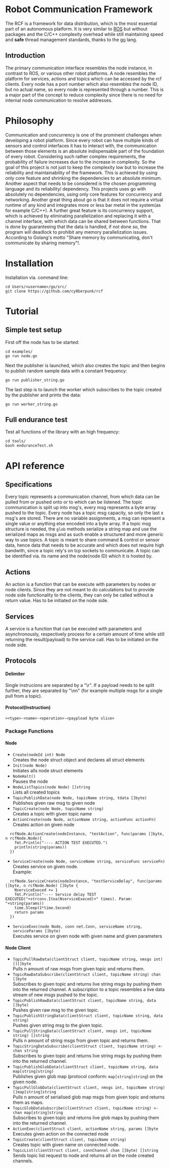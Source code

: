 # Robot Communication Framework

The RCF is a framework for data distribution, which is the most essential part of an autonomous platform. It is very similar to [ROS](https://www.ros.org/) but without packages and the C/C++ complexity overhead while still maintaining speed and **safe** thread management standards, thanks to the [go](https://golang.org/) lang.

## Introduction

The primary communication interface resembles the node instance, in contrast to ROS, or various other robot platforms. A node resembles the platform for services, actions and topics which can be accessed by the rcf clients.
Every node has a port number which also resembles the node ID, but no actual name, so every node is represented through a number. This is a major part of the concept to reduce complexity since there is no need for internal node communication to resolve addresses.

# Philosophy

Communication and concurrency is one of the prominent challenges when developing a robot platform. Since every robot can have multiple kinds of sensors and control interfaces it has to interact with, the communication between those elements is an absolute indispensable part of the foundation of every robot.
Considering such rather complex requirements, the probability of failure increases due to the increase in complexity. So the goal of this project is not just to keep the complexity low but to increase the reliability and maintainability of the framework. This is achieved by using only core feature and shrinking the dependencies to an absolute minimum. Another aspect that needs to be considered is the chosen programming language and its reliability/ dependency. This projects uses go with absolutely no dependencies, using only core features for concurrency and networking. Another great thing about go is that it does not require a virtual runtime of any kind and integrates more or less bar metal in the system(as for example C/C++). A further great feature is its concurrency support, which is achieved by eliminating parallelization and replacing it with a channel interface, with which data can be shared between functions. That is done by guaranteeing that the data is handled, if not done so, the program will deadlock to prohibit any memory parallelization issues. According to Golang's motto "Share memory by communicating, don't communicate by sharing memory"!. 

# Installation

Installation via. command line: <br>

`cd Users/<username>/go/src/ ` <br>
`git clone https://github.com/cy8berpunk/rcf` <br>

# Tutorial

## Simple test setup

First off the node has to be started:

`cd examples/ ` <br> 
`go run node.go` <br>
 
Next the publisher is launched, which also creates the topic and then begins to publish random sample data with a constant frequency:

`go run publisher_string.go` <br>

The last step is to launch the worker which subscribes to the topic created by the publisher and prints the data:

`go run worker_string.go` <br>

## Full endurance test

Test all functions of the library with an high frequency:

`cd tools/ ` <br> 
`bash enduranceTest.sh` <br>

# API reference

## Specifications

Every topic represents a communication channel, from which data can be pulled from or pushed onto or to which can be listened.
The topic communication is split up into msg's, every msg represents a byte array pushed to the topic. Every node has a topic msg capacity, so only the last x msg's are stored. There are no variable assignments, a msg can represent a single value or anything else encoded into a byte array. If a topic msg structure is needed, the `glob` methods serialize a string map and use the serialized maps as msgs and as such enable a structured and more generic way to use topics.
A topic is meant to share command & control or sensor data, hence data that needs to be accurate and which does not require high bandwith, since a topic rely's on tcp sockets to communicate.
A topic can be identified via. its name and the node(node ID) which it is hosted by.

## Actions

An action is a function that can be execute with parameters by nodes or node clients. Since they are not meant to do calculations but to provide node side functionality to the clients, they can only be called without a return value.
Has to be initiated on the node side.

## Services

A service is a function that can be executed with parameters and asynchronously, respectively process for a certain amount of time while still returning the result(payload) to the service call.
Has to be initiated on the node side.

## Protocols

#### Delimiter

Single instrucions are separated by a "\r". If a payload needs to be split further, they are separated by "\nn" (for example multiple msgs for a single pull from a topic).

#### Protocol(Instruction)

`><type>-<name>-<operation>-<paypload byte slice>`

### Package Functions

#### Node

- `Create(nodeId int) Node` <br>
Creates the node struct object and declares all struct elements
- `Init(node Node)` <br>
Initiates alls node struct elements
- `NodeHalt()` <br>
Pauses the node 
- `NodeListTopics(node Node) []string` <br>
Lists all created topics
- `TopicPublishData(node Node, topicName string, tdata []byte)` <br>
Publishes given raw msg to given node 
- `TopicCreate(node Node, topicName string)` <br>
Creates a topic with given topic name
- `ActionCreate(node Node, actionName string, actionFunc actionFn)` <br>
Creates action on given node
```
  rcfNode.ActionCreate(nodeInstance, "testAction", func(params []byte, n rcfNode.Node){
    fmt.Println("---- ACTION TEST EXECUTED.")
    println(string(params))
  })
```
- `ServiceCreate(node Node, serviceName string, serviceFunc serviceFn)` <br>
Creates service on given node. <br>
Example:
```
  rcfNode.ServiceCreate(nodeInstance, "testServiceDelay", func(params []byte, n rcfNode.Node) []byte {
    NserviceExeced += 1
    fmt.Println("---- Service delay TEST EXECUTED("+strconv.Itoa(NserviceExeced)+" times). Param: "+string(params))
    time.Sleep(1*time.Second)
    return params
  })
``` 
- `ServiceExec(node Node, conn net.Conn, serviceName string, serviceParams []byte)` <br>
Executes service on given node with given name and given parameters


#### Node Client

- `TopicPullRawData(clientStruct client, topicName string, nmsgs int) [][]byte` <br>
Pulls n amount of raw msgs from given topic and returns them. <br>
- `TopicRawDataSubscribe(clientStruct client, topicName string) chan []byte` <br>
Subscribes to given topic and returns live string msgs by pushing them into the returned channel. A subscription to a topic resembles a live data stream of new msgs pushed to the topic. <br>
- `TopicPublishRawData(clientStruct client, topicName string, data []byte)`<br>
Pushes given raw msg to the given topic. <br>
- `TopicPublishStringData(clientStruct client, topicName string, data string)` <br>
Pushes given string msg to the given topic. <br>
- `TopicPullStringData(clientStruct client, nmsgs int, topicName string) []string` <br>
Pulls n amount of string msgs from given topic and returns them. <br>
- `TopicStringDataSubscribe(clientStruct client, topicName string) <-chan string` <br>
Subscribes to given topic and returns live string msgs by pushing them into the returned channel. <br>
- `TopicPublishGlobData(clientStruct client, topicName string, data map[string]string) ` <br>
Publishes given glob map (protocol conform: `map[string]string`) on the given node.<br>
- `TopicPullGlobData(clientStruct client, nmsgs int, topicName string) []map[string]string ` <br>
Pulls n amount of serialised glob map msgs from given topic and returns them as maps.<br>
- `TopicGlobDataSubscribe(clientStruct client, topicName string) <-chan map[string]string` <br>
Subscribes to given topic and returns live glob maps by pushing them into the returned channel. <br>
- `ActionExec(clientStruct client, actionName string, params []byte` <br>
Executes given action on the connected node<br>
- `TopicCreate(clientStruct client, topicName string)` <br>
Creates topic with given name on connected node.<br>
- `TopicList(clientStruct client, connChannel chan []byte) []string`<br>
Sends topic list request to node and returns all on the node created channels.<br>
